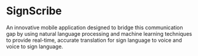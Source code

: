 # SignScribe
An innovative mobile application designed to bridge this communication gap by using natural language processing and machine learning techniques to provide real-time, accurate translation for sign language to voice and voice to sign language.
